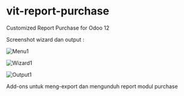 # vit-report-purchase
Customized Report Purchase for Odoo 12

Screenshot wizard dan output :

![Menu1](https://user-images.githubusercontent.com/33647411/172932656-95e4f199-51f4-4c79-8a52-7b7c79c3f068.png)

![Wizard1](https://user-images.githubusercontent.com/33647411/172932745-b83cc2c3-65d2-4fc8-bc2b-c3801860a1ca.png)

![Output1](https://user-images.githubusercontent.com/33647411/172932278-42b03d58-d2eb-4191-b34d-8abf188948dc.png)

Add-ons untuk meng-export dan mengunduh report modul purchase
